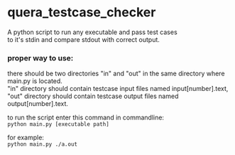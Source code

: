 # quera_testcase_checker
A python script to run any executable and pass test cases </br>
to it's stdin and compare stdout with correct output.

### proper way to use:
there should be two directories "in" and "out" in the same directory where main.py is located. </br>
"in" directory should contain testcase input files named input[number].text, </br>
"out" directory should contain testcase output files named output[number].text.

to run the script enter this command in commandline: </br>
`python main.py [executable path]`

for example: </br>
`python main.py ./a.out`
